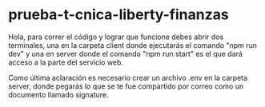 # prueba-t-cnica-liberty-finanzas

Hola, para correr el código y lograr que funcione
debes abrir dos terminales, una en la carpeta client
donde ejecutarás el comando "npm run dev" y una en
server donde el comando "npm run start" es el que 
dará acceso a la parte del servicio web.

Como última aclaración es necesario crear un archivo
.env en la carpeta server, donde pegarás lo que se
te fue compartido por correo como un documento llamado
signature.
